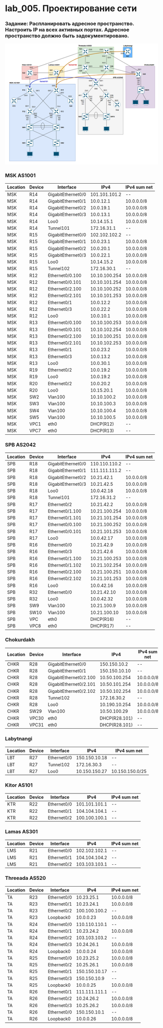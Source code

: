 # lab_005. Проектирование сети

###  Задание: Распланировать адресное пространство. Настроить IP на всех активных портах. Адресное пространство должно быть задокументировано.


![](https://github.com/gerasev1992/otus_NEP_24-25/blob/main/labs/lab005/Full_schema_OTUS.png)

### MSK AS1001 ###

| Location  | Device | Interface  |  IPv4  | IPv4 sum net |
| ------------- | ------------- | ------------- | ------------- | ------------- |
| MSK  | R14  | GigabitEthernet0/0  | 101.101.101.2  | -- |
| MSK  | R14  | GigabitEthernet0/1  | 10.0.12.1  |10.0.0.0/8 |
| MSK  | R14  | GigabitEthernet0/2  | 10.0.19.1  | 10.0.0.0/8 |
| MSK  | R14  | GigabitEthernet0/3  | 10.0.13.1  |10.0.0.0/8 |
| MSK  | R14  | Loo0  | 10.14.15.1   | 10.0.0.0/8 |
| MSK  | R14  | Tunnel101  | 172.16.31.1   | -- |
| MSK  | R15  | GigabitEthernet0/0  | 102.102.102.2  | -- |
| MSK  | R15  | GigabitEthernet0/1  | 10.0.23.1  | 10.0.0.0/8|
| MSK  | R15  | GigabitEthernet0/2  | 10.0.20.1  |10.0.0.0/8 |
| MSK  | R15  | GigabitEthernet0/3  | 10.0.22.1  | 10.0.0.0/8 |
| MSK  | R15  | Loo0  | 10.14.15.2   | 10.0.0.0/8 |
| MSK  | R15  | Tunnel102  | 172.16.30.1   | -- |
| MSK  | R12  | Ethernet0/0.100  | 10.10.100.254     | 10.0.0.0/8 |
| MSK  | R12  | Ethernet0/0.101  | 10.10.101.254     | 10.0.0.0/8 |
| MSK  | R12  | Ethernet0/2.100  | 10.10.100.252     | 10.0.0.0/8 |
| MSK  | R12  | Ethernet0/2.101  | 10.10.101.253     | 10.0.0.0/8 |
| MSK  | R12  | Ethernet0/1  | 10.0.12.2         | 10.0.0.0/8 |
| MSK  | R12  | Ethernet0/3   | 10.0.22.2         | 10.0.0.0/8 |
| MSK  | R12  | Loo0  | 10.0.10.1         | 10.0.0.0/8 |
| MSK  | R13 | Ethernet0/0.100   | 10.10.100.253    | 10.0.0.0/8 |
| MSK  | R13  | Ethernet0/0.101  | 10.10.102.254       | 10.0.0.0/8 |
| MSK  | R13  | Ethernet0/2.100  | 10.10.100.251     | 10.0.0.0/8 |
| MSK  | R13  | Ethernet0/2.101  | 10.10.102.253     | 10.0.0.0/8 |
| MSK  | R13  | Ethernet0/1  | 10.0.23.2               | 10.0.0.0/8 |
| MSK  | R13  | Ethernet0/3   | 10.0.13.2               | 10.0.0.0/8 |
| MSK  | R13  | Loo0  | 10.0.30.1              | 10.0.0.0/8 |
| MSK  | R19  | Ethernet0/2  | 10.0.19.2        | 10.0.0.0/8 |
| MSK  | R19  | Loo0  | 10.0.19.2               | 10.0.0.0/8 |
| MSK  | R20  | Ethernet0/2   | 10.0.20.2              | 10.0.0.0/8 |
| MSK  | R20  | Loo0  | 10.15.20.1              | 10.0.0.0/8 |
| MSK  | SW2  | Vlan100  | 10.10.100.2  | 10.0.0.0/8 |
| MSK  | SW3  | Vlan100  | 10.10.100.3  |10.0.0.0/8 |
| MSK  | SW4  | Vlan100  | 10.10.100.4  | 10.0.0.0/8 |
| MSK  | SW5  | Vlan100  |10.10.100.5  | 10.0.0.0/8 |
| MSK  | VPC1  | eth0  | DHCP(R12)  | -- |
| MSK  | VPC7  | eth0  | DHCP(R13)  | -- |

### SPB AS2042 ###

| Location  | Device | Interface  |  IPv4  | IPv4 sum net |
| ------------- | ------------- | ------------- | ------------- | ------------- |
| SPB  | R18  | GigabitEthernet0/0  | 110.110.110.2  | -- |
| SPB  | R18  | GigabitEthernet0/1  | 111.111.111.2  | -- |
| SPB  | R18  | GigabitEthernet0/2  | 10.21.42.1  | 10.0.0.0/8 |
| SPB  | R18  | GigabitEthernet0/3  | 10.21.42.5   | 10.0.0.0/8 |
| SPB  | R18  | Loo0  | 10.0.42.18  | 10.0.0.0/8 |
| SPB  | R18 | Tunnel101  | 172.16.31.2   | -- |
| SPB  | R17 | Ethernet0/2  | 10.21.42.2   | 10.0.0.0/8 |
| SPB  | R17 | Ethernet0/1.100  |  10.21.100.254  | 10.0.0.0/8 |
| SPB  | R17 | Ethernet0/1.101  |  10.21.101.254  | 10.0.0.0/8 |
| SPB  | R17 | Ethernet0/0.100  |  10.21.100.252  | 10.0.0.0/8 |
| SPB  | R17 | Ethernet0/0.101  |  10.21.101.253  | 10.0.0.0/8 |
| SPB  | R17  | Loo0  | 10.0.42.17   | 10.0.0.0/8 |
| SPB  | R16 | Ethernet0/0 | 10.21.42.9  | 10.0.0.0/8 |
| SPB  | R16 | Ethernet0/3 | 10.21.42.6  | 10.0.0.0/8 |
| SPB  | R16 | Ethernet0/1.100 | 10.21.100.253 | 10.0.0.0/8 |
| SPB  | R16 | Ethernet0/1.102 | 10.21.102.254 | 10.0.0.0/8 |
| SPB  | R16 | Ethernet0/2.100  |  10.21.100.251  | 10.0.0.0/8 |
| SPB  | R16 | Ethernet0/2.102 |  10.21.101.253  | 10.0.0.0/8 |
| SPB  | R16  | Loo0  | 10.0.42.16   | 10.0.0.0/8 |
| SPB  | R32 | Ethernet0/0      |          10.21.42.10  | 10.0.0.0/8 |
| SPB  | R32  | Loo0  | 10.0.42.32   | 10.0.0.0/8 |
| SPB  | SW9  | Vlan100  | 10.21.100.9  | 10.0.0.0/8 |
| SPB  | SW10  | Vlan100  | 10.21.100.10  |10.0.0.0/8 |
| SPB  | VPC  | eth0  | DHCP(R16)  | -- |
| SPB  | VPC8  | eth0  | DHCP(R17)  | -- |

### Chokurdakh ###

| Location  | Device | Interface  |  IPv4  | IPv4 sum net |
| ------------- | ------------- | ------------- | ------------- | ------------- |
| CHKR  | R28  | GigabitEthernet0/0  | 150.150.10.2  | -- |
| CHKR   | R28   | GigabitEthernet0/1  | 150.150.10.10  | -- |
| CHKR   | R28   | GigabitEthernet0/2.100  | 10.50.100.254  | 10.0.0.0/8 |
| CHKR   | R28   | GigabitEthernet0/2.101  | 10.50.101.254  | 10.0.0.0/8 |
| CHKR   | R28   | GigabitEthernet0/2.102 | 10.50.102.254  | 10.0.0.0/8 |
| CHKR   | R28   | Tunnel102  | 172.16.30.2   | -- |
| CHKR   | R28  | Loo0  | 10.190.10.254  | 10.0.0.0/8 |
| CHKR  | SW29  | Vlan100  | 10.50.100.29  | 10.0.0.0/8 |
| CHKR  | VPC30  | eth0  | DHCP(R28.101)  | -- |
| CHKR  | VPC31 | eth0  | DHCP(R28.101)  | -- |


### Labytnangi ###

| Location  | Device | Interface  |  IPv4  | IPv4 sum net |
| ------------- | ------------- | ------------- | ------------- | ------------- |
| LBT | R27 | Ethernet0/0      |          150.150.10.18  | -- |
| LBT  | R27  | Tunnel102  | 172.16.30.3   | -- |
| LBT  | R27  | Loo0  | 10.150.150.27   | 10.150.150.0/25 |

### Kitor AS101 ###

| Location  | Device | Interface  |  IPv4  | IPv4 sum net |
| ------------- | ------------- | ------------- | ------------- | ------------- |
| KTR | R22 | Ethernet0/0      |          101.101.101.1  | -- |
| KTR  | R22  | Ethernet0/1 | 104.104.104.1   | -- |
| KTR  | R22  | Ethernet0/2  | 100.100.100.1  | -- |


### Lamas AS301 ###

| Location  | Device | Interface  |  IPv4  | IPv4 sum net |
| ------------- | ------------- | ------------- | ------------- | ------------- |
| LMS | R21 | Ethernet0/0      |          102.102.102.1  | -- |
| LMS | R21  | Ethernet0/1 | 104.104.104.2   | -- |
| LMS | R21  | Ethernet0/2  | 103.103.103.1  | -- |

### Threeada AS520 ###

| Location  | Device | Interface  |  IPv4  | IPv4 sum net |
| ------------- | ------------- | ------------- | ------------- | ------------- |
| TA | R23 | Ethernet0/0      |          10.23.25.1  | 10.0.0.0/8 |
| TA | R23  | Ethernet0/1 | 10.23.24.1   | 10.0.0.0/8 |
| TA | R23  | Ethernet0/2  | 100.100.100.2  | -- |
| TA | R23  | Loopback0      |  10.0.0.23  | 10.0.0.0/8 |
| TA | R24 | Ethernet0/0      |          110.110.110.1  | -- |
| TA | R24  | Ethernet0/1 | 10.23.24.2   | 10.0.0.0/8 |
| TA | R24  | Ethernet0/2  | 103.103.103.2  | -- |
| TA | R24  | Ethernet0/3  |  10.24.26.1   | 10.0.0.0/8 |
| TA | R24  | Loopback0      | 10.0.0.24  | 10.0.0.0/8 |
| TA | R25 | Ethernet0/0      |          10.23.25.2 | 10.0.0.0/8 |
| TA | R25 | Ethernet0/2  | 10.25.26.1   | 10.0.0.0/8 |
| TA | R25 | Ethernet0/1  | 150.150.10.17   | -- |
| TA | R25 | Ethernet0/3  |  150.150.10.9  | -- |
| TA | R25  | Loopback0      | 10.0.0.25  |10.0.0.0/8|
| TA | R26  | Ethernet0/1 |   111.111.111.1    | -- |
| TA | R26 | Ethernet0/2  | 10.24.26.2   | 10.0.0.0/8 |
| TA | R26 | Ethernet0/3    | 10.25.26.2   | 10.0.0.0/8 |
| TA | R26 | Ethernet0/0   | 150.150.10.1  | -- |
| TA | R26  | Loopback0      | 10.0.0.26    |10.0.0.0/8 |
